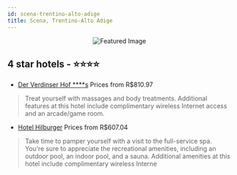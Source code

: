 ```yaml
---
id: scena-trentino-alto-adige
title: Scena, Trentino-Alto Adige
---
```


<center><img src="https://i.travelapi.com/hotels/6000000/5290000/5282000/5281983/8b50817b_z.jpg" alt="Featured Image" /></center>


##  4 star hotels - ⭐️⭐️⭐️⭐️

-    [Der Verdinser Hof ****s](https://us.hurb.com/hotels/scena/der-verdinser-hof-s-JNP-JP871322?cmp=18055) Prices from R$810.97
   > Treat yourself with massages and body treatments. Additional features at this hotel include complimentary wireless Internet access and an arcade/game room.
-    [Hotel Hilburger](https://us.hurb.com/hotels/scena/hotel-hilburger-JNP-JP572952?cmp=18055) Prices from R$607.04
   > Take time to pamper yourself with a visit to the full-service spa. You're sure to appreciate the recreational amenities, including an outdoor pool, an indoor pool, and a sauna. Additional amenities at this hotel include complimentary wireless Interne
